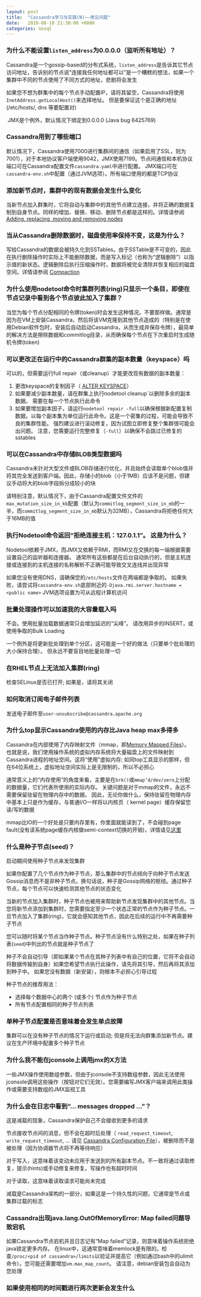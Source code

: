 ```yaml
---
layout: post
title:  "Cassandra学习与实践(N)——常见问题"
date:   2018-08-10 21:30:00 +0800
categories: nosql
---
```


### 为什么不能设置`listen_address`为0.0.0.0（监听所有地址）？

​	Cassandra是一个gossip-based的分布式系统，`listen_address`是告诉其它节点访问地址，告诉别的节点说“连接我任何地址都可以”是一个糟糕的想法，如果一个集群中不同的节点使用了不同方式的地址，悲剧将会发生

​	如果您不想为群集中的每个节点手动配置IP，请将其留空，Cassandra将使用`InetAddress.getLocalHost()`来选择地址。 但是要保证这个是正确的地址(/etc/hosts/, dns 等要配置对)

​	JMX是个例外，默认情况下绑定到0.0.0.0 (Java bug 6425769)

### Cassandra用到了哪些端口

​	默认情况下，Cassandra使用7000进行集群间的通信（如果启用了SSL，则为7001），对于本地协议客户端使用9042，JMX使用7199。节点间通信和本机协议端口可在Cassandra配置文件`cassandra.yaml`中进行配置。 JMX端口可在`cassandra-env.sh`中配置（通过JVM选项）。所有端口使用的都是TCP协议

### 添加新节点时，集群中的现有数据会发生什么变化

当新节点加入群集时，它将自动与集群中的其他节点建立连接，并将正确的数据复制到自身节点。同样的增加、替换、移动、删除节点都是这样的。详情请参阅 [Adding, replacing, moving and removing nodes](http://cassandra.apache.org/doc/latest/operating/topo_changes.html#topology-changes)

### 当从Cassandra删除数据时，磁盘使用率保持不变，这是为什么？

写给Cassandra的数据会被持久化到SSTables。由于SSTable是不可变的，因此在执行删除操作时实际上不能删除数据，而是写入标记（也称为“逻辑删除”）以指示值的新状态。逻辑删除后执行压缩操作时，数据将被完全清除并恢复相应的磁盘空间。详情请参阅 [Compaction](http://cassandra.apache.org/doc/latest/operating/compaction.html#compaction)

### 为什么使用nodetool命令时集群列表(ring)只显示一个条目，即使在节点记录中看到各个节点彼此加入了集群？

当您为每个节点分配相同的令牌(token)时会发生这种情况。不要那样做。通常是因为在VM上安装Cassandra，然后将该VM克隆到其他节点造成的（特别是在使用Debian软件包时，安装后自动启动Cassandra，从而生成并保存令牌），最简单的解决方法是擦除数据和commitlog目录，从而确保每个节点在下次重启时生成随机令牌(token)

### 可以更改正在运行中的Cassandra群集的副本数量（keyspace）吗

可以的，但需要运行full repair（或cleanup）才能更改现有数据的副本数量：

1. 更改keyspace的复制因子（ [ALTER KEYSPACE](http://cassandra.apache.org/doc/latest/cql/ddl.html#alter-keyspace-statement)）
2. 如果要减少副本数量，请在群集上执行nodetool cleanup`以删除多余的副本数据。 需要在每一个节点执行此命令
3. 如果要增加副本因子，请运行`nodetool repair -full`以确保根据新配置复制数据。以每个副本集为单位运行此命令。这是一个密集的过程，可能会导致不良的集群性能。 强烈建议进行滚动修复，因为试图立即修复整个集群很可能会出问题。 注意，您需要运行完整修复（`-full`）以确保不会跳过已修复的sstables

### 可以在Cassandra中存储BLOB类型数据吗

Cassandra未针对大型文件或BLOB存储进行优化，并且始终会读取单个blob值并将其完全发送到客户端。因此，存储小的blob（小于1MB）应该不是问题，但建议手动将大的blob字段拆分成较小的块

请特别注意，默认情况下，由于Cassandra配置文件文件的`max_mutation_size_in_kb`配置（默认为`commitlog_segment_size_in_mb`的一半，而`commitlog_segment_size_in_mb`默认为32MB），Cassandra将拒绝任何大于16MB的值

### 执行Nodetool命令返回“拒绝连接主机：127.0.1.1”。 这是为什么？

Nodetool依赖于JMX，而JMX又依赖于RMI，而RMI又在交换的每一端根据需要设置自己的监听器和连接器。 通常所有这些都是在后台自动执行的，但是主机连接或连接到的主机连接的名称解析不正确可能导致交叉连线并出现异常

如果您没有使用DNS，请确保您的`/etc/hosts`文件在两端都是争取的。 如果失败，请尝试将`cassandra-env.sh`底部附近的`-Djava.rmi.server.hostname = <public name>` JVM选项设置为可从远程计算机访问

### 批量处理操作可以加速我的大容量载入吗

不会。使用批量加载数据通常只会增加延迟的“尖峰”。 请改用异步的INSERT，或使用争取的Bulk Loading

一个例外是将更新批处理到单个分区，这可能是一个好的做法（只要单个批处理的大小保持合理）。 但永远不要盲目地批量处理一切

### 在RHEL节点上无法加入集群(ring)

检查SELinux是否已打开; 如果是，请将其关闭

### 如何取消订阅电子邮件列表

发送电子邮件至`user-unsubscribe@cassandra.apache.org`

### 为什么top显示Cassandra使用的内存比Java heap max多得多

Cassandra在内部使用了内存映射文件（mmap，即[Memory Mapped Files](https://en.wikipedia.org/wiki/Memory-mapped_file)）。也就是说，我们使用操作系统的虚拟内存系统将大量磁盘上的文件映射到Cassandra进程的地址空间。这将“使用”虚拟内存; 如同top工具显示的那样，但在64位系统上，虚拟地址空间实际上是无限制的，所以不必担心

通常意义上的“内存使用”的角度来看，主要是在`brk()`或`mmap’d/dev/zero`上分配的数据量，它们代表所使用的实际内存。 关键问题是对于mmap的文件，永远不需要保留驻留在物理内存中的数据。 因此，无论你做什么，保持驻留在物理内存中基本上只是作为缓存，与普通I/O一样将以内核页（ kernel page）缓存保留您读/写的数据

mmap比IO的一个好处是只要内存里有，你里面就能读到了，不会碰到page fault(没有读系统page缓存内核做semi-context切换的开销)，详情请见[这里](http://www.varnish-cache.org/trac/wiki/ArchitectNotes)

### 什么是种子节点(seed)？

启动期间使用种子节点来发现集群

如果你配置了几个节点作为种子节点，那么集群中的节点倾向于向种子节点发送Gossip消息而不是非种子节点。换句话说，种子是Gossip网络的枢纽。通过种子节点，每个节点可以快速检测其他节点的状态变化

当新的节点加入集群时，种子节点也被用来帮助新节点发现集群中的其他节点。当您将新节点添加到集群时，您需要指定至少一个状态正常的节点作为种子节点。一旦节点加入了集群(ring)，它就会感知其他节点，因此在后续的运行中不再需要种子节点

您可以随时将某个节点当作种子节点。种子节点没有什么特别之处，如果在种子列表(`seed`)中列出的节点就是种子节点了

种子不会自动引导（即如果某个节点在其种子列表中有自己的位置，它将不会自动将数据传输到自身）如果您希望节点执行此操作，请先将其引导，然后再将其添加到种子中。 如果您没有数据（新安装），则根本不必担心引导过程

种子节点的推荐用法：

- 选择每个数据中心的两个 (或多个) 节点作为种子节点
- 所有节点配置相同的种子节点列表

### 单种子节点配置是否意味着会发生单点故障

集群可以在没有种子节点的情况下运行或启动; 但是将无法向群集添加新节点。建议在生产环境中配置多个种子节点

### 为什么我不能在jconsole上调用jmx的X方法

一些JMX操作使用数组参数，但由于jconsole不支持数组参数，因此无法使用jconsole调用这些操作（按钮对它们无效）。您需要编写JMX客户端来调用此类操作或需要支持数组的JMX监视工具

### 为什么会在日志中看到“... messages dropped ...”？

这是减载的现象，Cassandra保护自己不会接收到更多的请求

节点接收节点间的消息，但不会在超时后处理（ `read_request_timeout`, `write_request_timeout`, … 请见 [Cassandra Configuration File](http://cassandra.apache.org/doc/latest/configuration/cassandra_config_file.html#cassandra-yaml)），被删除而不是被处理（因为协调器节点将不再等待响应）

对于写入，这意味着该变动未应用于发送到的所有副本节点。不一致将通过读取修复，提示(hints)或手动修复来修复。写操作也有超时时间

对于读取，这意味着读取请求可能尚未完成

减载是Cassandra架构的一部分，如果这是一个持久性的问题，它通常是节点或集群过载的标志

### Cassandra出现java.lang.OutOfMemoryError: Map failed问题导致宕机

如果Cassandra节点宕机并且日志记有“Map failed”记录，则意味着操作系统拒绝java锁定更多内存。 在linux中，这通常意味着memlock是有限的。检查`/proc/<pid of cassandra>/limits`以验证并提高它（例如通过bash中的ulimit命令）。您可能还需要增加`vm.max_map_count`。 请注意，debian安装包会自动为您处理

### 如果使用相同的时间戳进行两次更新会发生什么



